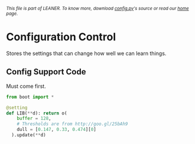 
<small>_This file is part of LEANER. To know more, download [config.py](https://github.com/ai-se/leaner/blob/master/src/config.py)'s source or read our [home](README.md) page._</small>



# Configuration Control

Stores the settings that can change how well we can learn things.

## Config Support Code

Must come first.

````python
from boot import *

@setting
def LIB(**d): return o(
    buffer = 128,
    # Thresholds are from http://goo.gl/25bAh9
    dull = [0.147, 0.33, 0.474][0]
  ).update(**d)

````
